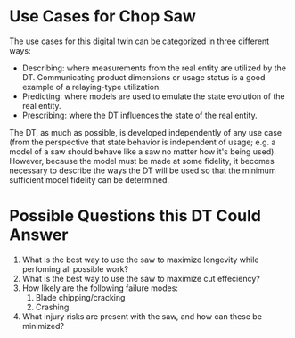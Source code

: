 # Use Cases for Chop Saw

The use cases for this digital twin can be categorized in three different ways:
- Describing: where measurements from the real entity are utilized by the DT. Communicating product dimensions or usage status is a good example of a relaying-type utilization.
- Predicting: where models are used to emulate the state evolution of the real entity.
- Prescribing: where the DT influences the state of the real entity.

The DT, as much as possible, is developed independently of any use case (from the perspective that state behavior is independent of usage; e.g. a model of a saw should behave like a saw no matter how it's being used). However, because the model must be made at some fidelity, it becomes necessary to describe the ways the DT will be used so that the minimum sufficient model fidelity can be determined.

# Possible Questions this DT Could Answer
1. What is the best way to use the saw to maximize longevity while perfoming all possible work?
1. What is the best way to use the saw to maximize cut effeciency?
1. How likely are the following failure modes:
    1. Blade chipping/cracking
    1. Crashing
1. What injury risks are present with the saw, and how can these be minimized?
